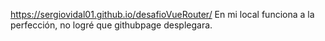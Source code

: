 https://sergiovidal01.github.io/desafioVueRouter/
En mi local funciona a la perfección, no logré que githubpage desplegara.
